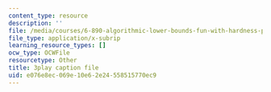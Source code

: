 ```yaml
---
content_type: resource
description: ''
file: /media/courses/6-890-algorithmic-lower-bounds-fun-with-hardness-proofs-fall-2014/e076e8ec069e10e62e24558515770ec9_607359.srt
file_type: application/x-subrip
learning_resource_types: []
ocw_type: OCWFile
resourcetype: Other
title: 3play caption file
uid: e076e8ec-069e-10e6-2e24-558515770ec9
---
```

